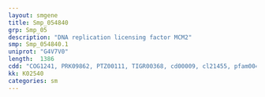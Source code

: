 ```yaml
---
layout: smgene
title: Smp_054840
grp: Smp_05
description: "DNA replication licensing factor MCM2"
smp: Smp_054840.1
uniprot: "G4V7V0"
length:  1386
cdd: "COG1241, PRK09862, PTZ00111, TIGR00368, cd00009, cl21455, pfam00493, pfam01078, smart00350"
kk: K02540
categories: sm
---
```

